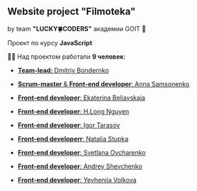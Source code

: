 ## Website project "Filmoteka"

by team **"LUCKY:four_leaf_clover:CODERS"** академии GOIT :rocket:

Проект по курсу **JavaScript**

:man_student: Над проектом работали **9 человек**:

- [**Team-lead:** Dmitriy Bondernko](https://github.com/dab82)

- [**Scrum-master** & **Front-end developer**: Anna Samsonenko](https://github.com/AnnSamsonenko)

- [**Front-end developer**: Ekaterina Beliavskaja](https://github.com/beliavskaja)

- [**Front-end developer**: H.Long Nguyen](https://github.com/HLongNguyen0)

- [**Front-end developer**: Igor Tarasov](https://github.com/ITigor1985)

- [**Front-end developerr**: Natalia Stupka](https://github.com/NataliaStupka)

- [**Front-end developer**: Svetlana Ovcharenko](https://github.com/O-Lana)

- [**Front-end developer**: Andrey Shevchenko](https://github.com/shevchenko-andrey)

- [**Front-end developer**: Yevheniia Volkova](https://github.com/YevheniiaVolkova)
